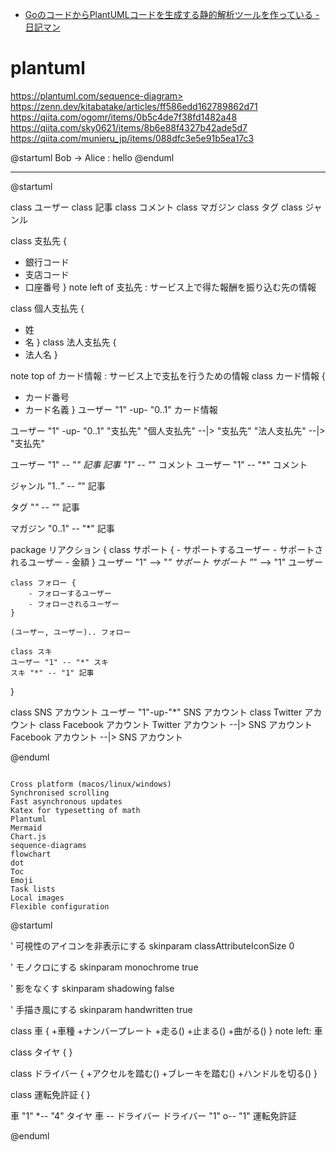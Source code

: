 - [GoのコードからPlantUMLコードを生成する静的解析ツールを作っている - 日記マン](https://i101330.hatenablog.com/entry/2019/04/14/205522)

# plantuml

https://plantuml.com/sequence-diagram>
<https://zenn.dev/kitabatake/articles/ff586edd162789862d71>
<https://qiita.com/ogomr/items/0b5c4de7f38fd1482a48>
<https://qiita.com/sky0621/items/8b6e88f4327b42ade5d7>
<https://qiita.com/munieru_jp/items/088dfc3e5e91b5ea17c3>

@startuml
Bob -> Alice : hello
@enduml

---

@startuml

class ユーザー
class 記事
class コメント
class マガジン
class タグ
class ジャンル

class 支払先 {

- 銀行コード
- 支店コード
- 口座番号
  }
  note left of 支払先 : サービス上で得た報酬を振り込む先の情報

class 個人支払先 {

- 姓
- 名
  }
  class 法人支払先 {
- 法人名
  }

note top of カード情報 : サービス上で支払を行うための情報
class カード情報 {

- カード番号
- カード名義
  }
  ユーザー "1" -up- "0..1" カード情報

ユーザー "1" -up- "0..1" "支払先"
"個人支払先" --|> "支払先"
"法人支払先" --|> "支払先"

ユーザー "1" -- "_" 記事
記事 "1" -- "_" コメント
ユーザー "1" -- "\*" コメント

ジャンル "1.._" -- "_" 記事

タグ "_" -- "_" 記事

マガジン "0..1" -- "\*" 記事

package リアクション {
class サポート { - サポートするユーザー - サポートされるユーザー - 金額
}
ユーザー "1" --> "_" サポート
サポート "_" --> "1" ユーザー

    class フォロー {
        - フォローするユーザー
        - フォローされるユーザー
    }

    (ユーザー, ユーザー).. フォロー

    class スキ
    ユーザー "1" -- "*" スキ
    スキ "*" -- "1" 記事

}

class SNS アカウント
ユーザー "1"-up-"\*" SNS アカウント
class Twitter アカウント
class Facebook アカウント
Twitter アカウント --|> SNS アカウント
Facebook アカウント --|> SNS アカウント

@enduml

```

Cross platform (macos/linux/windows)
Synchronised scrolling
Fast asynchronous updates
Katex for typesetting of math
Plantuml
Mermaid
Chart.js
sequence-diagrams
flowchart
dot
Toc
Emoji
Task lists
Local images
Flexible configuration

```

@startuml

' 可視性のアイコンを非表示にする
skinparam classAttributeIconSize 0

' モノクロにする
skinparam monochrome true

' 影をなくす
skinparam shadowing false

' 手描き風にする
skinparam handwritten true

class 車 { +車種 +ナンバープレート +走る() +止まる() +曲がる()
}
note left: 車

class タイヤ {
}

class ドライバー { +アクセルを踏む() +ブレーキを踏む() +ハンドルを切る()
}

class 運転免許証 {
}

車 "1" \*-- "4" タイヤ
車 -- ドライバー
ドライバー "1" o-- "1" 運転免許証

@enduml
